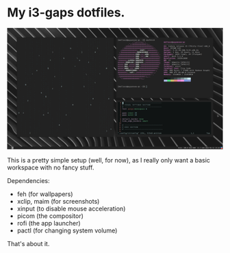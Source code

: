 # My i3-gaps dotfiles.

![preview](src/preview.png)

This is a pretty simple setup (well, for now), as I really only want a basic workspace with no fancy stuff.

Dependencies:

* feh (for wallpapers)
* xclip, maim (for screenshots)
* xinput (to disable mouse acceleration)
* picom (the compositor)
* rofi (the app launcher)
* pactl (for changing system volume)

That's about it.
